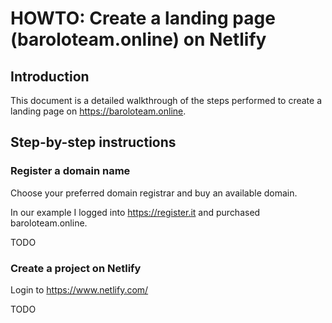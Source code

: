 # HOWTO: Create a landing page (baroloteam.online) on Netlify

## Introduction

This document is a detailed walkthrough of the steps performed to create a landing page on <https://baroloteam.online>.

## Step-by-step instructions

### Register a domain name

Choose your preferred domain registrar and buy an available domain.

In our example I logged into <https://register.it> and purchased baroloteam.online.

TODO

### Create a project on Netlify

Login to <https://www.netlify.com/>

TODO

<!-- EOF -->